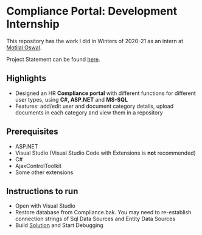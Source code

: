 # Compliance Portal: Development Internship
This repository has the work I did in Winters of 2020-21 as an intern at [Motilal Oswal](https://www.motilaloswal.com/).

Project Statement can be found [here](scope.pdf).  

## Highlights  
- Designed an HR **Compliance portal** with different functions for different user types, using **C#, ASP.NET** and **MS-SQL**  
- Features: add/edit user and document category details, upload documents in each category and view them in a repository  

## Prerequisites  
- ASP.NET  
- Visual Studio (Visual Studio Code with Extensions is **not** recommended)  
- C#  
- AjaxControlToolkit  
- Some other extensions  

## Instructions to run  
- Open with Visual Studio  
- Restore database from Compliance.bak. You may need to re-establish connection strings of Sql Data Sources and Entity Data Sources  
- Build [Solution](Occupancy/Occupancy.sln) and Start Debugging  
